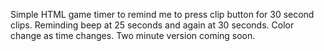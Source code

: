 Simple HTML game timer to remind me to press clip button for 30 second clips.
Reminding beep at 25 seconds and again at 30 seconds.
Color change as time changes.
Two minute version coming soon.
